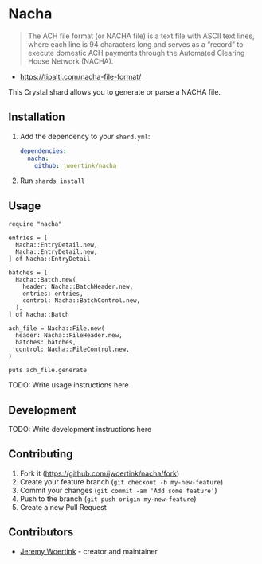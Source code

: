# Nacha

> The ACH file format (or NACHA file) is a text file with ASCII text lines, where each line is 94 characters long and serves as a “record” to execute domestic ACH payments through the Automated Clearing House Network (NACHA).
- https://tipalti.com/nacha-file-format/

This Crystal shard allows you to generate or parse a NACHA file.

## Installation

1. Add the dependency to your `shard.yml`:

   ```yaml
   dependencies:
     nacha:
       github: jwoertink/nacha
   ```

2. Run `shards install`

## Usage

```crystal
require "nacha"

entries = [
  Nacha::EntryDetail.new,
  Nacha::EntryDetail.new,
] of Nacha::EntryDetail

batches = [
  Nacha::Batch.new(
    header: Nacha::BatchHeader.new,
    entries: entries,
    control: Nacha::BatchControl.new,
  ),
] of Nacha::Batch

ach_file = Nacha::File.new(
  header: Nacha::FileHeader.new,
  batches: batches,
  control: Nacha::FileControl.new,
)

puts ach_file.generate
```

TODO: Write usage instructions here

## Development

TODO: Write development instructions here

## Contributing

1. Fork it (<https://github.com/jwoertink/nacha/fork>)
2. Create your feature branch (`git checkout -b my-new-feature`)
3. Commit your changes (`git commit -am 'Add some feature'`)
4. Push to the branch (`git push origin my-new-feature`)
5. Create a new Pull Request

## Contributors

- [Jeremy Woertink](https://github.com/jwoertink) - creator and maintainer
